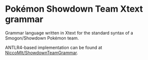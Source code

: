 # Pokémon Showdown Team Xtext grammar

Grammar language written in Xtext for the standard syntax of a Smogon/Showdown Pokémon team.

ANTLR4-based implementation can be found at [NiccoMlt/ShowdownTeamGrammar](https://github.com/NiccoMlt/ShowdownTeamGrammar).
